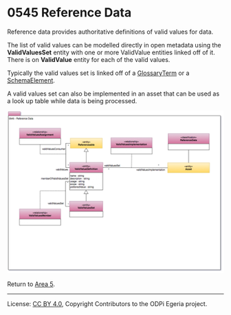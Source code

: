 <!-- SPDX-License-Identifier: CC-BY-4.0 -->
<!-- Copyright Contributors to the ODPi Egeria project. -->

# 0545 Reference Data

Reference data provides authoritative definitions of valid values for
data.

The list of valid values can be modelled directly in open metadata using
the **ValidValuesSet** entity with one or more ValidValue entities linked off of it.
There is on **ValidValue** entity for each of the valid values.

Typically the valid values set is linked off of a [GlossaryTerm](0330-Terms.md)
or a [SchemaElement](0501-Schema-Elements.md).

A valid values set can also be implemented in an asset that can be used as a look up
table while data is being processed.

![UML](0545-Reference-Data.png)


Return to [Area 5](Area-5-models.md).

----
License: [CC BY 4.0](https://creativecommons.org/licenses/by/4.0/),
Copyright Contributors to the ODPi Egeria project.